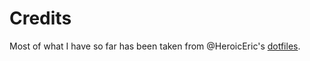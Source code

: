 # Credits

Most of what I have so far has been taken from @HeroicEric's [dotfiles](https://github.com/heroiceric/dotfiles).
